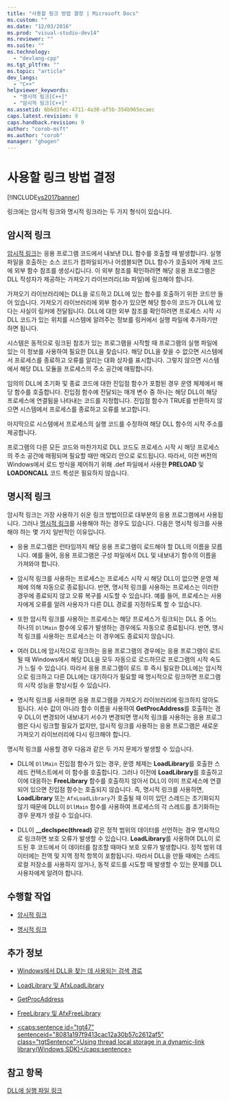 ```yaml
---
title: "사용할 링크 방법 결정 | Microsoft Docs"
ms.custom: ""
ms.date: "12/03/2016"
ms.prod: "visual-studio-dev14"
ms.reviewer: ""
ms.suite: ""
ms.technology: 
  - "devlang-cpp"
ms.tgt_pltfrm: ""
ms.topic: "article"
dev_langs: 
  - "C++"
helpviewer_keywords: 
  - "명시적 링크[C++]"
  - "암시적 링크[C++]"
ms.assetid: 6b6d3fec-4711-4a30-af5b-354b965ecaec
caps.latest.revision: 9
caps.handback.revision: 9
author: "corob-msft"
ms.author: "corob"
manager: "ghogen"
---
```

# 사용할 링크 방법 결정
[!INCLUDE[vs2017banner](../assembler/inline/includes/vs2017banner.md)]

링크에는 암시적 링크와 명시적 링크라는 두 가지 형식이 있습니다.  
  
## 암시적 링크  
 [암시적 링크](../build/linking-implicitly.md)는 응용 프로그램 코드에서 내보낸 DLL 함수를 호출할 때 발생합니다.  실행 파일을 호출하는 소스 코드가 컴파일되거나 어셈블되면 DLL 함수가 호출되어 개체 코드에 외부 함수 참조를 생성시킵니다.  이 외부 참조를 확인하려면 해당 응용 프로그램은 DLL 작성자가 제공하는 가져오기 라이브러리\(.lib 파일\)에 링크해야 합니다.  
  
 가져오기 라이브러리에는 DLL을 로드하고 DLL에 있는 함수를 호출하기 위한 코드만 들어 있습니다.  가져오기 라이브러리에 외부 함수가 있으면 해당 함수의 코드가 DLL에 있다는 사실이 링커에 전달됩니다.  DLL에 대한 외부 참조를 확인하려면 프로세스 시작 시 DLL 코드가 있는 위치를 시스템에 알려주는 정보를 링커에서 실행 파일에 추가하기만 하면 됩니다.  
  
 시스템은 동적으로 링크된 참조가 있는 프로그램을 시작할 때 프로그램의 실행 파일에 있는 이 정보를 사용하여 필요한 DLL을 찾습니다.  해당 DLL을 찾을 수 없으면 시스템에서 프로세스를 종료하고 오류를 알리는 대화 상자를 표시합니다.  그렇지 않으면 시스템에서 해당 DLL 모듈을 프로세스의 주소 공간에 매핑합니다.  
  
 임의의 DLL에 초기화 및 종료 코드에 대한 진입점 함수가 포함된 경우 운영 체제에서 해당 함수를 호출합니다.  진입점 함수에 전달되는 매개 변수 중 하나는 해당 DLL이 해당 프로세스에 연결됨을 나타내는 코드를 지정합니다.  진입점 함수가 TRUE를 반환하지 않으면 시스템에서 프로세스를 종료하고 오류를 보고합니다.  
  
 마지막으로 시스템에서 프로세스의 실행 코드를 수정하여 해당 DLL 함수의 시작 주소를 제공합니다.  
  
 프로그램의 다른 모든 코드와 마찬가지로 DLL 코드도 프로세스 시작 시 해당 프로세스의 주소 공간에 매핑되며 필요할 때만 메모리 안으로 로드됩니다.  따라서, 이전 버전의 Windows에서 로드 방식을 제어하기 위해 .def 파일에서 사용한 **PRELOAD** 및 **LOADONCALL** 코드 특성은 필요하지 않습니다.  
  
## 명시적 링크  
 암시적 링크는 가장 사용하기 쉬운 링크 방법이므로 대부분의 응용 프로그램에서 사용됩니다.  그러나 [명시적 링크](../build/linking-explicitly.md)를 사용해야 하는 경우도 있습니다.  다음은 명시적 링크를 사용해야 하는 몇 가지 일반적인 이유입니다.  
  
-   응용 프로그램은 런타임까지 해당 응용 프로그램이 로드해야 할 DLL의 이름을 모릅니다.  예를 들어, 응용 프로그램은 구성 파일에서 DLL 및 내보내기 함수의 이름을 가져와야 합니다.  
  
-   암시적 링크를 사용하는 프로세스는 프로세스 시작 시 해당 DLL이 없으면 운영 체제에 의해 자동으로 종료됩니다.  반면, 명시적 링크를 사용하는 프로세스는 이러한 경우에 종료되지 않고 오류 복구를 시도할 수 있습니다.  예를 들어, 프로세스는 사용자에게 오류를 알려 사용자가 다른 DLL 경로를 지정하도록 할 수 있습니다.  
  
-   또한 암시적 링크를 사용하는 프로세스는 해당 프로세스가 링크되는 DLL 중 어느 하나의 `DllMain` 함수에 오류가 발생하는 경우에도 자동으로 종료됩니다.  반면, 명시적 링크를 사용하는 프로세스는 이 경우에도 종료되지 않습니다.  
  
-   여러 DLL에 암시적으로 링크하는 응용 프로그램의 경우에는 응용 프로그램이 로드될 때 Windows에서 해당 DLL을 모두 자동으로 로드하므로 프로그램의 시작 속도가 느릴 수 있습니다.  따라서 응용 프로그램이 로드 후 즉시 필요한 DLL에는 암시적으로 링크하고 다른 DLL에는 대기하다가 필요할 때 명시적으로 링크하면 프로그램의 시작 성능을 향상시킬 수 있습니다.  
  
-   명시적 링크를 사용하면 응용 프로그램을 가져오기 라이브러리에 링크하지 않아도 됩니다.  서수 값이 아니라 함수 이름을 사용하여 **GetProcAddress**를 호출하는 경우 DLL이 변경되어 내보내기 서수가 변경되면 명시적 링크를 사용하는 응용 프로그램은 다시 링크할 필요가 없지만, 암시적 링크를 사용하는 응용 프로그램은 새로운 가져오기 라이브러리에 다시 링크해야 합니다.  
  
 명시적 링크를 사용할 경우 다음과 같은 두 가지 문제가 발생할 수 있습니다.  
  
-   DLL에 `DllMain` 진입점 함수가 있는 경우, 운영 체제는 **LoadLibrary**를 호출한 스레드 컨텍스트에서 이 함수를 호출합니다.  그러나 이전에 **LoadLibrary**를 호출하고 이에 대응하는 **FreeLibrary** 함수를 호출하지 않아서 DLL이 이미 프로세스에 연결되어 있으면 진입점 함수는 호출되지 않습니다.  즉, 명시적 링크를 사용하면, **LoadLibrary** 또는 `AfxLoadLibrary`가 호출될 때 이미 있던 스레드는 초기화되지 않기 때문에 DLL이 `DllMain` 함수를 사용하여 프로세스의 각 스레드를 초기화하는 경우 문제가 생길 수 있습니다.  
  
-   DLL이 **\_\_declspec\(thread\)** 같은 정적 범위의 데이터를 선언하는 경우 명시적으로 링크하면 보호 오류가 발생할 수 있습니다.  **LoadLibrary**를 사용하여 DLL이 로드된 후 코드에서 이 데이터를 참조할 때마다 보호 오류가 발생합니다. 정적 범위 데이터에는 전역 및 지역 정적 항목이 포함됩니다. 따라서 DLL을 만들 때에는 스레드 로컬 저장소를 사용하지 않거나, 동적 로드를 시도할 때 발생할 수 있는 문제를 DLL 사용자에게 알려야 합니다.  
  
## 수행할 작업  
  
-   [암시적 링크](../build/linking-implicitly.md)  
  
-   [명시적 링크](../build/linking-explicitly.md)  
  
## 추가 정보  
  
-   [Windows에서 DLL을 찾는 데 사용되는 검색 경로](../build/search-path-used-by-windows-to-locate-a-dll.md)  
  
-   [LoadLibrary 및 AfxLoadLibrary](../build/loadlibrary-and-afxloadlibrary.md)  
  
-   [GetProcAddress](../build/getprocaddress.md)  
  
-   [FreeLibrary 및 AfxFreeLibrary](../build/freelibrary-and-afxfreelibrary.md)  
  
-   [\<caps:sentence id\="tgt47" sentenceid\="8081a197f9413cac12a30b57c2612af5" class\="tgtSentence"\>Using thread local storage in a dynamic\-link library\(Windows SDK\)\<\/caps:sentence\>](http://msdn.microsoft.com/library/windows/desktop/ms686997)  
  
## 참고 항목  
 [DLL에 실행 파일 링크](../build/linking-an-executable-to-a-dll.md)